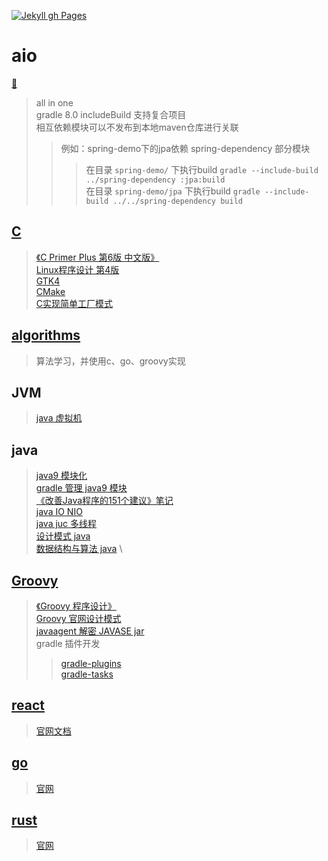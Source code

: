 [![Jekyll gh Pages](https://github.com/bougainvilleas/aio/actions/workflows/jekyll-gh-pages.yml/badge.svg)](https://github.com/bougainvilleas/aio/actions/workflows/jekyll-gh-pages.yml)

# aio

[:compass:](https://bougainvilleas.github.io/lotus/)

> all in one \
> gradle 8.0 includeBuild 支持复合项目 \
> 相互依赖模块可以不发布到本地maven仓库进行关联
> > 例如：spring-demo下的jpa依赖 spring-dependency 部分模块
> > > 在目录 `spring-demo/` 下执行build `gradle --include-build ../spring-dependency :jpa:build` \
> > > 在目录 `spring-demo/jpa` 下执行build `gradle --include-build ../../spring-dependency build`

## [C](c/README.md)

> [《C Primer Plus 第6版 中文版》](c/cprimerplus/README.md) \
> [Linux程序设计 第4版](c/linuxprogramming/README.md) \
> [GTK4](c/gtk4/README.md) \
> [CMake](c/cmake/README.md) \
> [C实现简单工厂模式](c/cmake/simple_factory/README.md)

## [algorithms](algorithms/README.md)

> 算法学习，并使用c、go、groovy实现

## JVM

> [java 虚拟机](jvm/README.md)

## java

> [java9 模块化](java-modular) \
> [gradle 管理 java9 模块](java-modular-gradle/java-modular-svc/README.md) \
> [《改善Java程序的151个建议》笔记](java-151/README.md) \
> [java IO NIO](java-io/README.md) \
> [java juc 多线程](java-juc/README.md) \
> [设计模式 java](java-design-pattern/README.md) \
> [数据结构与算法 java](java-data-structure-algorithm/README.md) \

## [Groovy](groovy-java/README.md)

> [《Groovy 程序设计》](groovy-java/groovy-study/README.md) \
> [Groovy 官网设计模式](groovy-java/groovy-design-pattern/README.md) \
> [javaagent 解密 JAVASE jar](groovy-java/java-agent/README.md) \
> gradle 插件开发
> > [gradle-plugins](groovy-java/gradle-plugins/README.md) \
> > [gradle-tasks](groovy-java/gradle-tasks/README.md)

## [react](react/README.md)

> [官网文档](https://reactjs.org/tutorial/tutorial.html)

## [go](go/README.md)

> [官网](https://go.dev)

## [rust](rust/README.md)

> [官网](https://www.rust-lang.org)
